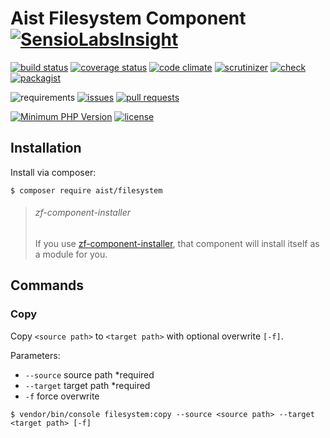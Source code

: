 # Aist Filesystem Component [![SensioLabsInsight](https://insight.sensiolabs.com/projects/3b68fda3-866a-48a0-b5e4-3e96bebb4dd1/small.png)](https://insight.sensiolabs.com/projects/3b68fda3-866a-48a0-b5e4-3e96bebb4dd1)

[![build status][build image]][build]
[![coverage status][coverage image]][coverage]
[![code climate][Code Climate image]][Code Climate]
[![scrutinizer][Scrutinizer image]][Scrutinizer]
[![check][SensioLabsInsight image]][SensioLabsInsight]
[![packagist][Packagist image]][Packagist]

![requirements][dependencies image]
[![issues][issues image]][issues]
[![pull requests][pull requests image]][pull requests]

[![Minimum PHP Version][Minimum PHP Version image]][PHP]
[![license][license image]][license]

## Installation
Install via composer:
```console
$ composer require aist/filesystem
```
> ###### zf-component-installer
>
> If you use [zf-component-installer](https://github.com/zendframework/zf-component-installer),
> that component will install itself as a module for you.

## Commands

### Copy
Copy `<source path>` to `<target path>` with optional overwrite `[-f]`.

Parameters:  
- `--source` source path *required
- `--target` target path *required
- `-f` force overwrite

```console
$ vendor/bin/console filesystem:copy --source <source path> --target <target path> [-f]
```

  [build image]: https://img.shields.io/travis/ma-si/filesystem/master.svg?style=flat-square
  [build]: https://secure.travis-ci.org/ma-si/filesystem
  [coverage image]: https://img.shields.io/coveralls/ma-si/filesystem.svg?style=flat-square
  [coverage]: https://coveralls.io/r/ma-si/filesystem?branch=master
  
  [Code Climate image]: https://img.shields.io/codeclimate/github/ma-si/filesystem.svg?style=flat-square
  [Code Climate]: https://codeclimate.com/github/ma-si/filesystem
  [Scrutinizer image]: https://img.shields.io/scrutinizer/g/ma-si/filesystem.svg?style=flat-square
  [Scrutinizer]: https://scrutinizer-ci.com/g/ma-si/filesystem
  
  [SensioLabsInsight image]: https://img.shields.io/sensiolabs/i/3b68fda3-866a-48a0-b5e4-3e96bebb4dd1.svg?style=flat-square
  [SensioLabsInsight]: https://insight.sensiolabs.com/projects/3b68fda3-866a-48a0-b5e4-3e96bebb4dd1
  
  [Packagist image]: https://img.shields.io/packagist/v/aist/filesystem.svg?style=flat-square
  [Packagist]: https://packagist.org/packages/aist/filesystem

  [dependencies image]: https://img.shields.io/requires/github/ma-si/filesystem.svg?style=flat-square
  [issues image]: https://img.shields.io/github/issues/ma-si/filesystem.svg?style=flat-square
  [issues]: https://github.com/ma-si/filesystem/issues
  [pull requests image]: https://img.shields.io/github/issues-pr/ma-si/filesystem.svg?style=flat-square
  [pull requests]: https://github.com/ma-si/filesystem/pulls
  
  [Minimum PHP Version image]: https://img.shields.io/badge/php-%3E%3D%207.0-8892BF.svg?style=flat-square
  [PHP]: https://php.net
  [license image]: https://poser.pugx.org/aist/filesystem/license?format=flat-square
  [license]: https://opensource.org/licenses/BSD-3-Clause
